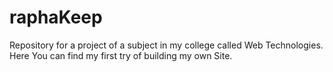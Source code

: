 # raphaKeep
Repository for a project of a subject in my college called Web Technologies. Here You can find my first try of building my own Site.
